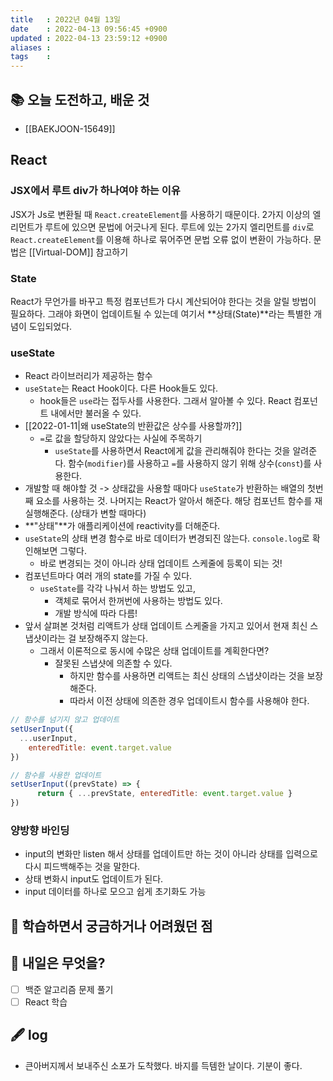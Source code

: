 ```yaml
---
title   : 2022년 04월 13일 
date    : 2022-04-13 09:56:45 +0900
updated : 2022-04-13 23:59:12 +0900
aliases : 
tags    : 
---
```

## 📚 오늘 도전하고, 배운 것
- [[BAEKJOON-15649]]

## React
### JSX에서 루트 div가 하나여야 하는 이유
JSX가 Js로 변환될 때 `React.createElement`를 사용하기 때문이다.
2가지 이상의 엘리먼트가 루트에 있으면 문법에 어긋나게 된다.
루트에 있는 2가지 엘리먼트를 `div`로 `React.createElement`를 이용해 하나로 묶어주면 문법 오류 없이 변환이 가능하다.
문법은 [[Virtual-DOM]] 참고하기

### State
React가 무언가를 바꾸고 특정 컴포넌트가 다시 계산되어야 한다는 것을 알릴 방법이 필요하다. 그래야 화면이 업데이트될 수 있는데 여기서 **상태(State)**라는 특별한 개념이 도입되었다.

### useState
- React 라이브러리가 제공하는 함수
- `useState`는 React Hook이다. 다른 Hook들도 있다.
  - hook들은 `use`라는 접두사를 사용한다. 그래서 알아볼 수 있다. React 컴포넌트 내에서만 불러올 수 있다.
- [[2022-01-11|왜 useState의 반환값은 상수를 사용할까?]]
  - `=`로 값을 할당하지 않았다는 사실에 주목하기
	- `useState`를 사용하면서 React에게 값을 관리해줘야 한다는 것을 알려준다. 함수(`modifier`)를 사용하고 `=`를 사용하지 않기 위해 상수(`const`)를 사용한다.
- 개발할 때 해야할 것 -> 상태값을 사용할 때마다 `useState`가 반환하는 배열의 첫번째 요소를 사용하는 것. 나머지는 React가 알아서 해준다. 해당 컴포넌트 함수를 재실행해준다. (상태가 변할 때마다)
- **"상태"**가 애플리케이션에 reactivity를 더해준다.
- `useState`의 상태 변경 함수로 바로 데이터가 변경되진 않는다. `console.log`로 확인해보면 그렇다.
  - 바로 변경되는 것이 아니라 상태 업데이트 스케줄에 등록이 되는 것!
- 컴포넌트마다 여러 개의 state를 가질 수 있다.
  - `useState`를 각각 나눠서 하는 방법도 있고,
	- 객체로 묶어서 한꺼번에 사용하는 방법도 있다.
	- 개발 방식에 따라 다름! 
- 앞서 살펴본 것처럼 리액트가 상태 업데이트 스케줄을 가지고 있어서 현재 최신 스냅샷이라는 걸 보장해주지 않는다.
  - 그래서 이론적으로 동시에 수많은 상태 업데이트를 계획한다면?
	  - 잘못된 스냅샷에 의존할 수 있다.
		- 하지만 함수를 사용하면 리액트는 최신 상태의 스냅샷이라는 것을 보장해준다.
		- 따라서 이전 상태에 의존한 경우 업데이트시 함수를 사용해야 한다.

```javascript
// 함수를 넘기지 않고 업데이트
setUserInput({
  ...userInput,
	enteredTitle: event.target.value
})

// 함수를 사용한 업데이트
setUserInput((prevState) => {
      return { ...prevState, enteredTitle: event.target.value }
})
```

### 양방향 바인딩
- input의 변화만 listen 해서 상태를 업데이트만 하는 것이 아니라 상태를 입력으로 다시 피드백해주는 것을 말한다.
- 상태 변화시 input도 업데이트가 된다.
- input 데이터를 하나로 모으고 쉽게 초기화도 가능

## 🤔 학습하면서 궁금하거나 어려웠던 점 

## 🌅 내일은 무엇을?
- [ ] 백준 알고리즘 문제 풀기
- [ ] React 학습

## 🖋 log
- 큰아버지께서 보내주신 소포가 도착했다. 바지를 득템한 날이다. 기분이 좋다.
